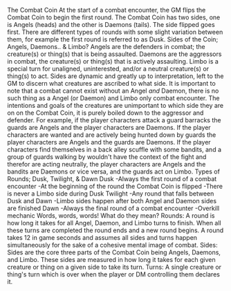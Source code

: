 The Combat Coin
	At the start of a combat encounter, the GM flips the Combat Coin to begin the first round. The Combat Coin has two sides, one is Angels (heads) and the other is Daemons (tails). The side flipped goes first. There are different types of rounds with some slight variation between them, for example the first round is referred to as Dusk.
Sides of the Coin; Angels, Daemons.. & Limbo?
	Angels are the defenders in combat; the creature(s) or thing(s) that is being assaulted.
	Daemons are the aggressors in combat, the creature(s) or thing(s) that is actively assaulting.
	Limbo is a special turn for unaligned, uninterested, and/or a neutral creature(s) or thing(s) to act.
	Sides are dynamic and greatly up to interpretation, left to the GM to discern what creatures are ascribed to what side. It is important to note that a combat cannot exist without an Angel *and* Daemon, there is no such thing as a Angel (or Daemon) and Limbo only combat encounter. The intentions and goals of the creatures are unimportant to which side they are on on the Combat Coin, it is purely boiled down to the aggressor and defender.
	For example, if the player characters attack a guard barracks the guards are Angels and the player characters are Daemons. If the player characters are wanted and are actively being hunted down by guards the player characters are Angels and the guards are Daemons. If the player characters find themselves in a back alley scuffle with some bandits, and a group of guards walking by wouldn't have the context of the fight and therefor are acting neutrally, the player characters are Angels and the bandits are Daemons or vice versa, and the guards act on Limbo.
Types of Rounds; Dusk, Twilight, & Dawn
	Dusk
	-Always the first round of a combat encounter
	-At the beginning of the round the Combat Coin is flipped
	-There is never a Limbo side during Dusk
	Twilight
	-Any round that falls between Dusk and Dawn
	-Limbo sides happen after both Angel and Daemon sides are finished
	Dawn
	-Always the final round of a combat encounter
	-Overkill mechanic
Words, words, words! What do they mean?
	Rounds: A round is how long it takes for all Angel, Daemon, and Limbo turns to finish. When all these turns are completed the round ends and a new round begins. A round takes 12 in game seconds and assumes all sides and turns happen simultaneously for the sake of a cohesive mental image of combat.
	Sides: Sides are the core three parts of the Combat Coin being Angels, Daemons, and Limbo. These sides are measured in how long it takes for each given creature or thing on a given side to take its turn.
	Turns: A single creature or thing's turn which is over when the player or DM controlling them declares it.